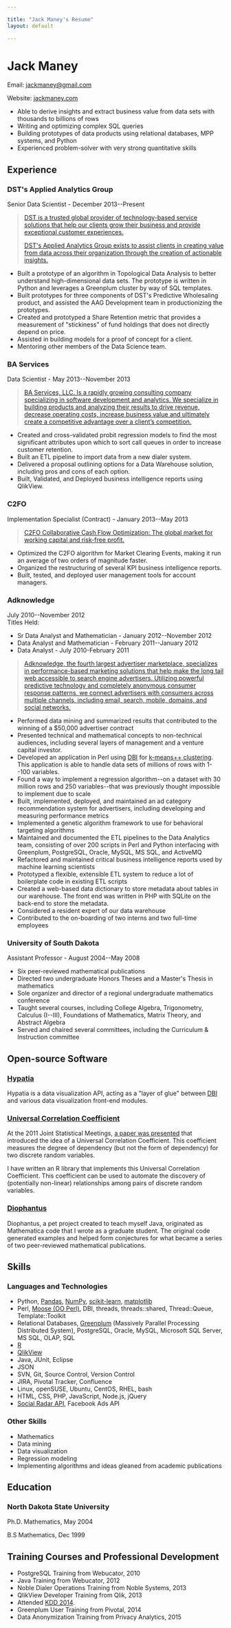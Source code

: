 ```yaml
---

title: "Jack Maney's Resume" 
layout: default

---
```


<div class="well well-lg">
<h1>Jack Maney</h1>

<div class="well">
<p>Email: <a href="mailto:jackmaney@gmail.com">jackmaney@gmail.com</a></p>
<p>Website: <a href="http://jackmaney.com">jackmaney.com</a></p>
</div>

<div class="well">
<ul>
<li>Able to derive insights and extract business value from data sets with thousands to billions of rows</li>
<li>Writing and optimizing complex SQL queries</li>
<li>Building prototypes of data products using relational databases, MPP systems, and Python</li>
<li>Experienced problem-solver with very strong quantitative skills</li>
</ul>
</div>

<h2>Experience</h2>

<div class="well">
<h3>DST's Applied Analytics Group</h3>
<p>Senior Data Scientist - December 2013--Present</p>

<blockquote><a href="http://www.dstsystems.com">DST is a trusted global provider of technology-based service solutions that help our clients grow their business and provide exceptional customer experiences.</a>

<a href="http://dstsystems.com/solutions/applied-analytics.html">DST's Applied Analytics Group exists to assist clients in creating value from data across their organization through the creation of actionable insights.</a>
</blockquote>

<ul>

<li>Built a prototype of an algorithm in Topological Data Analysis to better understand high-dimensional data sets. The prototype is written in Python and leverages a Greenplum cluster by way of SQL templates.</li>

<li>Built prototypes for three components of DST's Predictive Wholesaling product, and assisted the AAG Development team in productionizing the prototypes.</li>

<li>Created and prototyped a Share Retention metric that provides a measurement of "stickiness" of fund holdings that does not directly depend on price.</li>

<li>Assisted in building models for a proof of concept for a client.</li>

<li>Mentoring other members of the Data Science team.</li>
</ul>

</div>

<div class="well">
<h3>BA Services</h3>
<p>Data Scientist - May 2013--November 2013</p>

<blockquote><a href="http://www.baservicesco.com/?page_id=1031">BA Services, LLC. Is a rapidly growing consulting company specializing in software development and analytics. We specialize in building products and analyzing their results to drive revenue, decrease operating costs, increase business value and ultimately create a competitive advantage over a client’s competition.</a></blockquote>

<ul>
<li>Created and cross-validated probit regression models to find the most significant attributes upon which to sort call queues in order to increase customer retention.</li>

<li>Built an ETL pipeline to import data from a new dialer system.</li>

<li>Delivered a proposal outlining options for a Data Warehouse solution, including pros and cons of each option.</li>

<li>Built, Validated, and Deployed business intelligence reports using QlikView.</li>
</ul>
</div>

<div class="well">
<h3>C2FO</h3>
<p>Implementation Specialist (Contract) - January 2013--May 2013</p>

<blockquote><a href="https://c2fo.com/">C2FO Collaborative Cash Flow Optimization: The global market for working capital and risk-free profit.</a></blockquote>

<ul>
<li>Optimized the C2FO algorithm for Market Clearing Events, making it run an average of two orders of magnitude faster.</li>
<li>Organized the restructuring of several KPI business intelligence reports.</li>
<li>Built, tested, and deployed user management tools for account managers.</li>
</ul>
</div>

<div class="well">
<h3>Adknowledge</h3>
July 2010--November 2012<br>
Titles Held:<br>
<ul>
<li>Sr Data Analyst and Mathematician - January 2012--November 2012</li>
<li>Data Analyst and Mathematician - February 2011--January 2012</li>
<li>Data Analyst - July 2010-February 2011</li>
</ul>

<blockquote><a href="http://www.adknowledge.com/about/company-overview">Adknowledge, the fourth largest advertiser marketplace, specializes in performance-based marketing solutions that help make the long tail web accessible to search engine advertisers.  Utilizing powerful predictive technology and completely anonymous consumer response patterns, we connect advertisers with consumers across multiple channels, including email, search, mobile, domains, and social networks.</a></blockquote>

<ul>
<li>Performed data mining and summarized results that contributed to the winning of a $50,000 advertiser contract</li>

<li>Presented technical and mathematical concepts to non-technical audiences, including several layers of management and a venture capital investor.</li>

<li>Developed an application in Perl using <a href="https://metacpan.org/module/DBI">DBI</a> for <a href="http://en.wikipedia.org/wiki/K-means%2B%2B">k-means++ clustering</a>. This application is able to handle data sets of millions of rows with 1--100 variables.</li>

<li>Found a way to implement a regression algorithm--on a dataset with 30 million rows and 250 variables--that was previously thought impossible to implement due to scale</li>

<li>Built, implemented, deployed, and maintained an ad category recommendation system for advertisers, including developing and measuring performance metrics</li>

<li>Implemented a genetic algorithm framework to use for behavioral targeting algorithms</li>

<li>Maintained and documented the ETL pipelines to the Data Analytics team, consisting of over 200 scripts in Perl and Python interfacing with Greenplum, PostgreSQL, Oracle, MySQL, MS SQL, and ActiveMQ </li>

<li>Refactored and maintained critical business intelligence reports used by machine learning scientists</li>

<li>Prototyped a flexible, extensible ETL system to reduce a lot of boilerplate code in existing ETL scripts</li>

<li>Created a web-based data dictionary to store metadata about tables in our warehouse. The front end was written in PHP with SQLite on the back-end to store the metadata.</li>

<li>Considered a resident expert of our data warehouse</li>

<li>Contributed to the on-boarding of two interns and two full-time employees</li>
</ul>

</div>

<div class="well">
<h3>University of South Dakota</h3>
<p>Assistant Professor - August 2004--May 2008</p>

<ul>
<li>Six peer-reviewed mathematical publications</li>

<li>Directed two undergraduate Honors Theses and a Master's Thesis in mathematics</li>

<li>Sole organizer and director of a regional undergraduate mathematics conference</li>

<li>Taught several courses, including College Algebra, Trigonometry, Calculus (I--III), Foundations of Mathematics, Matrix Theory, and Abstract Algebra</li>

<li>Served and chaired several committees, including the Curriculum &amp; Instruction committee</li>
</ul>

</div>

<h2>Open-source Software</h2>

<div class="well">
<h3><a href="https://metacpan.org/module/Hypatia">Hypatia</a></h3>

<p>Hypatia is a data visualization API, acting as a "layer of glue" between <a href="https://metacpan.org/module/DBI">DBI</a> and various data visualization front-end modules.</p>
</div>

<div class="well">
<h3><a href="https://github.com/jackmaney/ucc">Universal Correlation Coefficient</a></h3>

<p>At the 2011 Joint Statistical Meetings, <a href="http://www.amstat.org/meetings/jsm/2011/onlineprogram/AbstractDetails.cfm?abstractid=303386">a paper was presented</a> that introduced the idea of a Universal Correlation Coefficient. This coefficient measures the degree of dependency (but not the form of dependency) for two discrete random variables.</p>

<p>I have written an R library that implements this Universal Correlation Coefficient. This coefficient can be used to automate the discovery of (potentially non-linear) relationships among pairs of discrete random variables.</p>

</div>

<div class="well">
<h3><a href="https://github.com/jackmaney/Diophantus">Diophantus</a></h3>

<p>Diophantus, a pet project created to teach myself Java, originated as Mathematica code that I wrote as a graduate student. The original code generated examples and helped form conjectures for what became a series of two peer-reviewed mathematical publications.</p>
</div>

<h2>Skills</h2>

<div class="well">
<h3>Languages and Technologies</h3>

<ul>

<li>Python, <a href="http://pandas.pydata.org/">Pandas</a>, <a href="http://www.numpy.org/">NumPy</a>, <a href="http://scikit-learn.org/stable/">scikit-learn</a>, <a href="http://matplotlib.org/">matplotlib</a></li>

<li>Perl, <a href="https://metacpan.org/module/Moose">Moose (OO Perl)</a>, DBI, threads, threads::shared, Thread::Queue, Template::Toolkit</li>

<li>Relational Databases, <a href="http://www.greenplum.com/">Greenplum</a> (Massively Parallel Processing Distributed System), PostgreSQL, Oracle, MySQL, Microsoft SQL Server, MS SQL, OLAP, SQL </li>

<li><a href="http://www.r-project.org/">R</a></li>

<li><a href="http://www.qlikview.com/">QlikView</a></li>

<li>Java, JUnit, Eclipse</li>

<li>JSON</li>

<li>SVN, Git, Source Control, Version Control</li>

<li>JIRA, Pivotal Tracker, Confluence</li>

<li>Linux, openSUSE, Ubuntu, CentOS, RHEL, bash</li>

<li>HTML, CSS, PHP, JavaScript, Node.js, jQuery</li>

<li><a href="http://infegy.com/social-media-analytics">Social Radar API</a>, Facebook Ads API</li>

</ul>

</div>

<div class="well">

<h3>Other Skills</h3>

<ul>
<li>Mathematics</li>

<li>Data mining</li>

<li>Data visualization</li>

<li>Regression modeling</li>

<li>Implementing algorithms and ideas gleaned from academic publications</li>
</ul>

</div>

<h2>Education</h2>

<div class="well">

<h3>North Dakota State University</h3>

<p>Ph.D. Mathematics, May 2004</p>

<p>B.S Mathematics, Dec 1999</p>

</div>

<h2>Training Courses and Professional Development</h2>

<div class="well">

<ul>
<li>PostgreSQL Training from Webucator, 2010</li>

<li>Java Training from Webucator, 2012</li>

<li>Noble Dialer Operations Training from Noble Systems, 2013</li>

<li>QlikView Developer Training from Qlik, 2013</li>

<li>Attended <a href="http://www.kdd.org/kdd2014/">KDD 2014</a>.

<li>Greenplum User Training from Pivotal, 2014</li>

<li>Data Anonymization Training from Privacy Analytics, 2015</li>
</ul>

</div>
</div>
